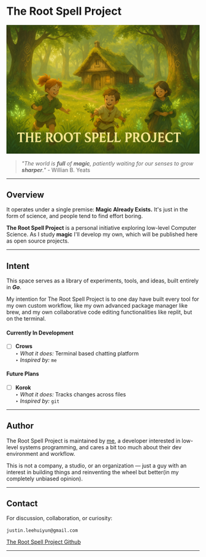 # The Root Spell Project

<p align="center">
  <img src="assets/thersp.png" alt="The Root Spell Project Logo"/>
</p>

> _"*The world is **full** of **magic**, patiently waiting for our senses to grow **sharper**.*"_
> _-_ Willian B. Yeats

---

## Overview

It operates under a single premise:
**Magic Already Exists.** It's just in the form of science, and people tend to find effort boring.

**The Root Spell Project** is a personal initiative exploring low-level Computer Science. As I study **magic** I'll develop my own, which will be published here as open source projects.

---

## Intent

This space serves as a library of experiments, tools, and ideas, built entirely in **_Go_**.

My intention for The Root Spell Project is to one day have built every tool for my own custom workflow, like my own advanced package manager like brew, and my own collaborative code editing functionalities like replit, but on the terminal.

#### Currently In Development

- [ ] **Crows**  
       ‣ _What it does:_ Terminal based chatting platform  
       ‣ _Inspired by:_ `me`

#### Future Plans

- [ ] **Korok**  
       ‣ _What it does:_ Tracks changes across files  
       ‣ _Inspired by:_ `git`

---

## Author

The Root Spell Project is maintained by <a href="https://justin06lee.dev" target="_blank">me</a>, a developer interested in low-level systems programming, and cares a bit too much about their dev environment and workflow.

This is not a company, a studio, or an organization — just a guy with an interest in building things and reinventing the wheel but better(in my completely unbiased opinion).

---

## Contact

For discussion, collaboration, or curiosity:

`justin.leehuiyun@gmail.com`

[The Root Spell Project Github](https://github.com/the-root-spell-project)

---
